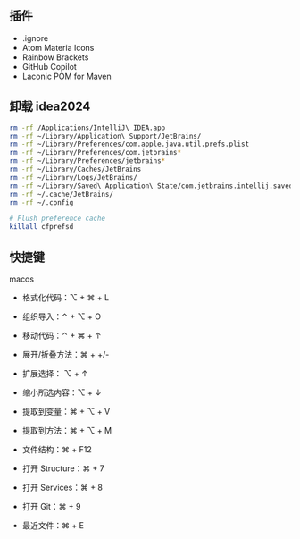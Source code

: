 

## 插件

- .ignore
- Atom Materia Icons
- Rainbow Brackets
- GitHub Copilot
- Laconic POM for Maven

## 卸载 idea2024

```bash
rm -rf /Applications/IntelliJ\ IDEA.app
rm -rf ~/Library/Application\ Support/JetBrains/
rm -rf ~/Library/Preferences/com.apple.java.util.prefs.plist
rm -rf ~/Library/Preferences/com.jetbrains*
rm -rf ~/Library/Preferences/jetbrains*
rm -rf ~/Library/Caches/JetBrains
rm -rf ~/Library/Logs/JetBrains/
rm -rf ~/Library/Saved\ Application\ State/com.jetbrains.intellij.savedState/
rm -rf ~/.cache/JetBrains/
rm -rf ~/.config

# Flush preference cache
killall cfprefsd
```

## 快捷键

macos

- 格式化代码：⌥ + ⌘ + L
- 组织导入：⌃ + ⌥ + O
- 移动代码：⌃ + ⌘ +  ↑
- 展开/折叠方法：⌘ + +/-
- 扩展选择： ⌥ + ↑
- 缩小所选内容：⌥ + ↓
- 提取到变量：⌘ + ⌥ + V
- 提取到方法：⌘ + ⌥ + M
- 文件结构：⌘ + F12
- 打开 Structure：⌘ + 7
- 打开 Services：⌘ + 8
- 打开 Git：⌘ + 9

- 最近文件：⌘ + E
